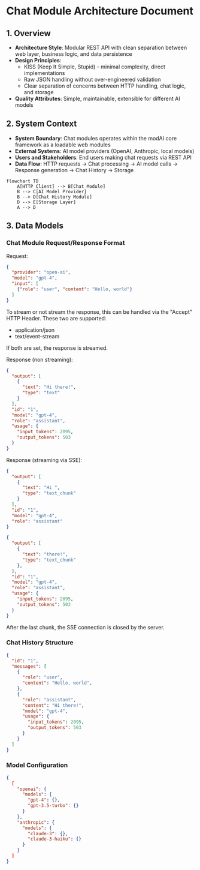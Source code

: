 # Chat Module Architecture Document

## 1. Overview
- **Architecture Style**: Modular REST API with clean separation between web layer, business logic, and data persistence
- **Design Principles**:
  - KISS (Keep It Simple, Stupid) - minimal complexity, direct implementations
  - Raw JSON handling without over-engineered validation
  - Clear separation of concerns between HTTP handling, chat logic, and storage
- **Quality Attributes**: Simple, maintainable, extensible for different AI models

## 2. System Context
- **System Boundary**: Chat modules operates within the modAI core framework as a loadable web modules
- **External Systems**: AI model providers (OpenAI, Anthropic, local models)
- **Users and Stakeholders**: End users making chat requests via REST API
- **Data Flow**: HTTP requests → Chat processing → AI model calls → Response generation → Chat History → Storage

```mermaid
flowchart TD
    A[HTTP Client] --> B[Chat Module]
    B --> C[AI Model Provider]
    B --> D[Chat History Module]
    D --> E[Storage Layer]
    A --> D
```

## 3. Data Models

### Chat Module Request/Response Format

Request:

```json
{
  "provider": "open-ai",
  "model": "gpt-4",
  "input": [
    {"role": "user", "content": "Hello, world"}
  ]
}
```

To stream or not stream the response, this can be handled via the "Accept" HTTP Header. These two are supported:
* application/json
* text/event-stream

If both are set, the response is streamed.

Response (non streaming):

```json
{
  "output": [
    {
      "text": "Hi there!",
      "type": "text"
    }
  ],
  "id": "1",
  "model": "gpt-4",
  "role": "assistant",
  "usage": {
    "input_tokens": 2095,
    "output_tokens": 503
  }
}
```

Response (streaming via SSE):

```json
{
  "output": [
    {
      "text": "Hi ",
      "type": "text_chunk"
    }
  ],
  "id": "1",
  "model": "gpt-4",
  "role": "assistant"
}

{
  "output": [
    {
      "text": "there!",
      "type": "text_chunk"
    },
  ],
  "id": "1",
  "model": "gpt-4",
  "role": "assistant",
  "usage": {
    "input_tokens": 2095,
    "output_tokens": 503
  }
}
```

After the last chunk, the SSE connection is closed by the server.


### Chat History Structure
```json
{
  "id": "1",
  "messages": [
    {
      "role": "user",
      "content": "Hello, world",
    },
    {
      "role": "assistant",
      "content": "Hi there!",
      "model": "gpt-4",
      "usage": {
        "input_tokens": 2095,
        "output_tokens": 503
      }
    }
  ]
}
```

### Model Configuration
```json
{
  [
    "openai": {
      "models": {
        "gpt-4": {},
        "gpt-3.5-turbo": {}
      }
    },
    "anthropic": {
      "models": {
        "claude-3": {},
        "claude-3-haiku": {}
      }
    }
  ]
}
```
